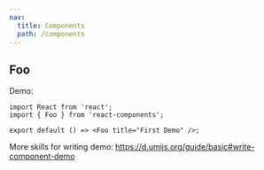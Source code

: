 ```yaml
---
nav:
  title: Components
  path: /components
---
```


## Foo

Demo:

```tsx
import React from 'react';
import { Foo } from 'react-components';

export default () => <Foo title="First Demo" />;
```

More skills for writing demo: https://d.umijs.org/guide/basic#write-component-demo
